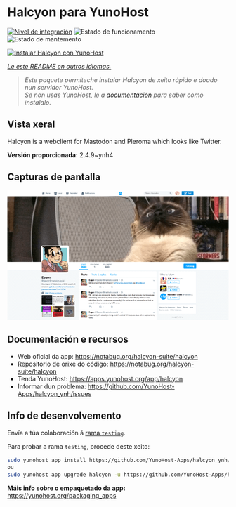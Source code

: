 <!--
NOTA: Este README foi creado automáticamente por <https://github.com/YunoHost/apps/tree/master/tools/readme_generator>
NON debe editarse manualmente.
-->

# Halcyon para YunoHost

[![Nivel de integración](https://dash.yunohost.org/integration/halcyon.svg)](https://ci-apps.yunohost.org/ci/apps/halcyon/) ![Estado de funcionamento](https://ci-apps.yunohost.org/ci/badges/halcyon.status.svg) ![Estado de mantemento](https://ci-apps.yunohost.org/ci/badges/halcyon.maintain.svg)

[![Instalar Halcyon con YunoHost](https://install-app.yunohost.org/install-with-yunohost.svg)](https://install-app.yunohost.org/?app=halcyon)

*[Le este README en outros idiomas.](./ALL_README.md)*

> *Este paquete permíteche instalar Halcyon de xeito rápido e doado nun servidor YunoHost.*  
> *Se non usas YunoHost, le a [documentación](https://yunohost.org/install) para saber como instalalo.*

## Vista xeral

Halcyon is a webclient for Mastodon and Pleroma which looks like Twitter.


**Versión proporcionada:** 2.4.9~ynh4

## Capturas de pantalla

![Captura de pantalla de Halcyon](./doc/screenshots/halcyon-screenshot.png)

## Documentación e recursos

- Web oficial da app: <https://notabug.org/halcyon-suite/halcyon>
- Repositorio de orixe do código: <https://notabug.org/halcyon-suite/halcyon>
- Tenda YunoHost: <https://apps.yunohost.org/app/halcyon>
- Informar dun problema: <https://github.com/YunoHost-Apps/halcyon_ynh/issues>

## Info de desenvolvemento

Envía a túa colaboración á [rama `testing`](https://github.com/YunoHost-Apps/halcyon_ynh/tree/testing).

Para probar a rama `testing`, procede deste xeito:

```bash
sudo yunohost app install https://github.com/YunoHost-Apps/halcyon_ynh/tree/testing --debug
ou
sudo yunohost app upgrade halcyon -u https://github.com/YunoHost-Apps/halcyon_ynh/tree/testing --debug
```

**Máis info sobre o empaquetado da app:** <https://yunohost.org/packaging_apps>
